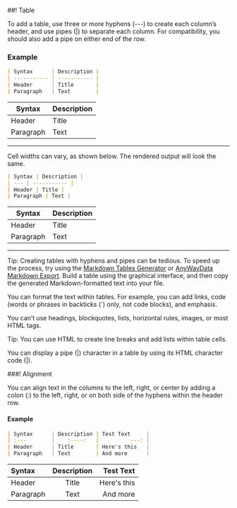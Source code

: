 ##! Table

To add a table, use three or more hyphens (---) to create each column’s header, and use pipes (|) to separate each column. For compatibility, you should also add a pipe on either end of the row.

### Example

```md
| Syntax      | Description |
| ----------- | ----------- |
| Header      | Title       |
| Paragraph   | Text        |
```

| Syntax      | Description |
| ----------- | ----------- |
| Header      | Title       |
| Paragraph   | Text        |

---

Cell widths can vary, as shown below. The rendered output will look the same.

```md
| Syntax | Description |
| --- | ----------- |
| Header | Title |
| Paragraph | Text |
```

| Syntax | Description |
| --- | ----------- |
| Header | Title |
| Paragraph | Text |

---

Tip: Creating tables with hyphens and pipes can be tedious. To speed up the process, try using the [Markdown Tables Generator](https://www.tablesgenerator.com/markdown_tables) or [AnyWayData Markdown Export](https://anywaydata.com/). Build a table using the graphical interface, and then copy the generated Markdown-formatted text into your file.

You can format the text within tables. For example, you can add links, code (words or phrases in backticks (`) only, not code blocks), and emphasis.

You can’t use headings, blockquotes, lists, horizontal rules, images, or most HTML tags.

Tip: You can use HTML to create line breaks and add lists within table cells.

You can display a pipe (|) character in a table by using its HTML character code (&#124;).

###! Alignment

You can align text in the columns to the left, right, or center by adding a colon (:) to the left, right, or on both side of the hyphens within the header row.

#### Example

```md
| Syntax      | Description | Test Text     |
| :---        |    :----:   |          ---: |
| Header      | Title       | Here's this   |
| Paragraph   | Text        | And more      |
```

| Syntax      | Description | Test Text     |
| :---        |    :----:   |          ---: |
| Header      | Title       | Here's this   |
| Paragraph   | Text        | And more      |
